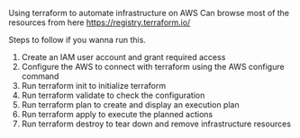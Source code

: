 Using terraform to automate infrastructure on AWS
Can browse most of the resources from here https://registry.terraform.io/

Steps to follow if you wanna run this.
1. Create an IAM user account and grant required access
2. Configure the AWS to connect with terraform using the AWS configure command
3. Run terraform init to initialize terraform
4. Run terraform validate to check the configuration
5. Run terraform plan to create and display an execution plan
6. Run terraform apply to execute the planned actions
7. Run terraform destroy to tear down and remove infrastructure resources
